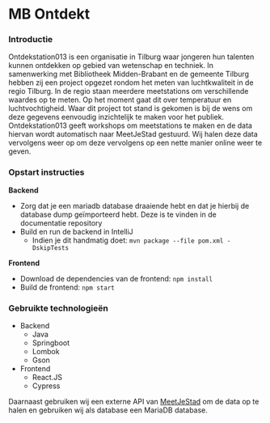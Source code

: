 # MB Ontdekt

### Introductie

Ontdekstation013 is een organisatie in Tilburg waar jongeren hun talenten kunnen ontdekken op gebied van wetenschap en techniek. In samenwerking met Bibliotheek Midden-Brabant en de gemeente Tilburg hebben zij een project opgezet rondom het meten van luchtkwaliteit in de regio Tilburg. In de regio staan meerdere meetstations om verschillende waardes op te meten. Op het moment gaat dit over temperatuur en luchtvochtigheid. Waar dit project tot stand is gekomen is bij de wens om deze gegevens eenvoudig inzichtelijk te maken voor het publiek. Ontdekstation013 geeft workshops om meetstations te maken en de data hiervan wordt automatisch naar MeetJeStad gestuurd. Wij halen deze data vervolgens weer op om deze vervolgens op een nette manier online weer te geven.

### Opstart instructies

**Backend**

- Zorg dat je een mariadb database draaiende hebt en dat je hierbij de database dump geïmporteerd hebt. Deze is te vinden in de documentatie repository
- Build en run de backend in IntelliJ
  - Indien je dit handmatig doet: `mvn package --file pom.xml -DskipTests`

**Frontend**
- Download de dependencies van de frontend: `npm install`
- Build de frontend: `npm start`

### Gebruikte technologieën
- Backend
  - Java
  - Springboot
  - Lombok
  - Gson
- Frontend
  - React.JS
  - Cypress

Daarnaast gebruiken wij een externe API van [MeetJeStad](https://meetjestad.net/data/) om de data op te halen en gebruiken wij als database een MariaDB database.
